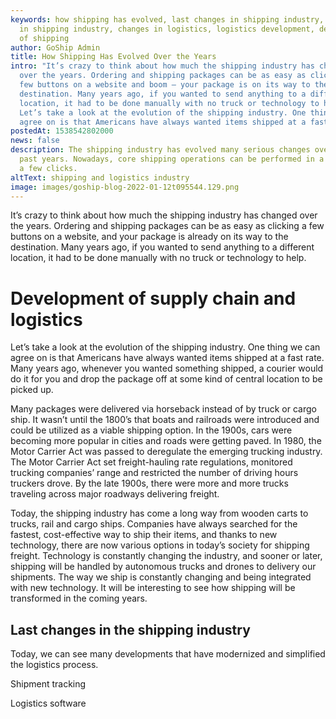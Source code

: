 ```yaml
---
keywords: how shipping has evolved, last changes in shipping industry, changes
  in shipping industry, changes in logistics, logistics development, development
  of shipping
author: GoShip Admin
title: How Shipping Has Evolved Over the Years
intro: "It’s crazy to think about how much the shipping industry has changed
  over the years. Ordering and shipping packages can be as easy as clicking a
  few buttons on a website and boom – your package is on its way to the
  destination. Many years ago, if you wanted to send anything to a different
  location, it had to be done manually with no truck or technology to help.
  Let’s take a look at the evolution of the shipping industry. One thing we can
  agree on is that Americans have always wanted items shipped at a fast "
postedAt: 1538542802000
news: false
description: The shipping industry has evolved many serious changes over the
  past years. Nowadays, core shipping operations can be performed in a matter of
  a few clicks.
altText: shipping and logistics industry
image: images/goship-blog-2022-01-12t095544.129.png
---
```

It’s crazy to think about how much the shipping industry has changed over the years. Ordering and shipping packages can be as easy as clicking a few buttons on a website, and your package is already on its way to the destination. Many years ago, if you wanted to send anything to a different location, it had to be done manually with no truck or technology to help. 



# Development of supply chain and logistics

Let’s take a look at the evolution of the shipping industry. One thing we can agree on is that Americans have always wanted items shipped at a fast rate. Many years ago, whenever you wanted something shipped, a courier would do it for you and drop the package off at some kind of central location to be picked up. 

Many packages were delivered via horseback instead of by truck or cargo ship. It wasn’t until the 1800’s that boats and railroads were introduced and could be utilized as a viable shipping option. In the 1900s, cars were becoming more popular in cities and roads were getting paved. In 1980, the Motor Carrier Act was passed to deregulate the emerging trucking industry. The Motor Carrier Act set freight-hauling rate regulations, monitored trucking companies’ range and restricted the number of driving hours truckers drove. By the late 1900s, there were more and more trucks traveling across major roadways delivering freight. 

Today, the shipping industry has come a long way from wooden carts to trucks, rail and cargo ships. Companies have always searched for the fastest, cost-effective way to ship their items, and thanks to new technology, there are now various options in today’s society for shipping freight. Technology is constantly changing the industry, and sooner or later, shipping will be handled by autonomous trucks and drones to delivery our shipments. The way we ship is constantly changing and being integrated with new technology. It will be interesting to see how shipping will be transformed in the coming years.



## Last changes in the shipping industry

Today, we can see many developments that have modernized and simplified the logistics process. 

Shipment tracking

Logistics software